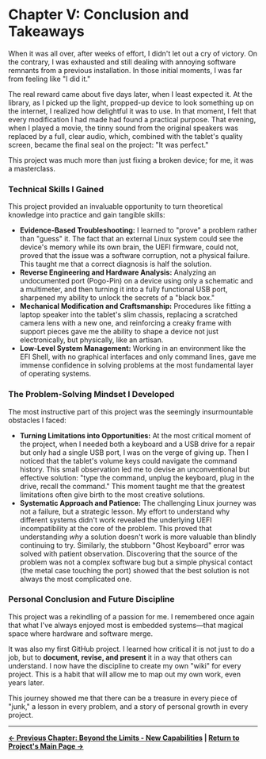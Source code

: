 # Chapter V: Conclusion and Takeaways

When it was all over, after weeks of effort, I didn't let out a cry of victory. On the contrary, I was exhausted and still dealing with annoying software remnants from a previous installation. In those initial moments, I was far from feeling like "I did it."

The real reward came about five days later, when I least expected it. At the library, as I picked up the light, propped-up device to look something up on the internet, I realized how delightful it was to use. In that moment, I felt that every modification I had made had found a practical purpose. That evening, when I played a movie, the tinny sound from the original speakers was replaced by a full, clear audio, which, combined with the tablet's quality screen, became the final seal on the project: "It was perfect."

This project was much more than just fixing a broken device; for me, it was a masterclass.

### Technical Skills I Gained

This project provided an invaluable opportunity to turn theoretical knowledge into practice and gain tangible skills:

*   **Evidence-Based Troubleshooting:** I learned to "prove" a problem rather than "guess" it. The fact that an external Linux system could see the device's memory while its own brain, the UEFI firmware, could not, proved that the issue was a software corruption, not a physical failure. This taught me that a correct diagnosis is half the solution.
*   **Reverse Engineering and Hardware Analysis:** Analyzing an undocumented port (Pogo-Pin) on a device using only a schematic and a multimeter, and then turning it into a fully functional USB port, sharpened my ability to unlock the secrets of a "black box."
*   **Mechanical Modification and Craftsmanship:** Procedures like fitting a laptop speaker into the tablet's slim chassis, replacing a scratched camera lens with a new one, and reinforcing a creaky frame with support pieces gave me the ability to shape a device not just electronically, but physically, like an artisan.
*   **Low-Level System Management:** Working in an environment like the EFI Shell, with no graphical interfaces and only command lines, gave me immense confidence in solving problems at the most fundamental layer of operating systems.

### The Problem-Solving Mindset I Developed

The most instructive part of this project was the seemingly insurmountable obstacles I faced:

*   **Turning Limitations into Opportunities:** At the most critical moment of the project, when I needed both a keyboard and a USB drive for a repair but only had a single USB port, I was on the verge of giving up. Then I noticed that the tablet's volume keys could navigate the command history. This small observation led me to devise an unconventional but effective solution: "type the command, unplug the keyboard, plug in the drive, recall the command." This moment taught me that the greatest limitations often give birth to the most creative solutions.
*   **Systematic Approach and Patience:** The challenging Linux journey was not a failure, but a strategic lesson. My effort to understand why different systems didn't work revealed the underlying UEFI incompatibility at the core of the problem. This proved that understanding *why* a solution doesn't work is more valuable than blindly continuing to try. Similarly, the stubborn "Ghost Keyboard" error was solved with patient observation. Discovering that the source of the problem was not a complex software bug but a simple physical contact (the metal case touching the port) showed that the best solution is not always the most complicated one.

### Personal Conclusion and Future Discipline

This project was a rekindling of a passion for me. I remembered once again that what I've always enjoyed most is embedded systems—that magical space where hardware and software merge.

It was also my first GitHub project. I learned how critical it is not just to do a job, but to **document, revise, and present** it in a way that others can understand. I now have the discipline to create my own "wiki" for every project. This is a habit that will allow me to map out my own work, even years later.

This journey showed me that there can be a treasure in every piece of "junk," a lesson in every problem, and a story of personal growth in every project.

---
**[← Previous Chapter: Beyond the Limits - New Capabilities](./4_Beyond_The_Limits.md) | [Return to Project's Main Page →](https://github.com/semsyekeler/hardware-hacking-terrapad1062-windows-tablet)**